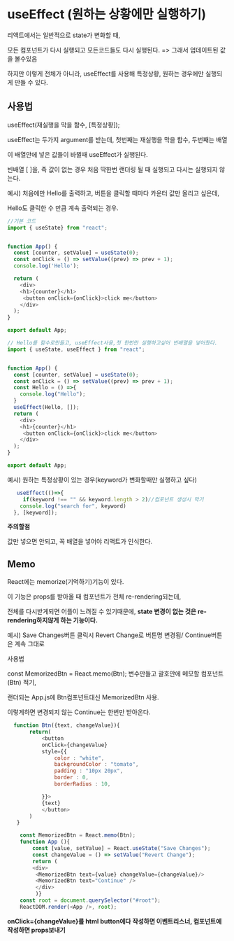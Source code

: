 # useEffect (원하는 상황에만 실행하기)
리액트에서는 일반적으로 state가 변화할 때, 

모든 컴포넌트가 다시 실행되고 모든코드들도 다시 실행된다. => 그래서 업데이트된 값을 볼수있음

하지만 이렇게 전체가 아니라, useEffect를 사용해 특정상황, 원하는 경우에만 실행되게 만들 수 있다.

## 사용법

useEffect(재실행을 막을 함수, [특정상황]);

useEffect는 두가지 argument를 받는데, 첫번째는 재실행을 막을 함수, 두번째는 배열

이 배열안에 넣은 값들이 바뀔때 useEffect가 실행된다.

빈배열 [ ]을, 즉 값이 없는 경우 처음 딱한번 랜더링 될 때 실행되고 다시는 실행되지 않는다.



예시) 처음에만 Hello를 출력하고, 버튼을 클릭할 때마다 카운터 값만 올리고 싶은데, 

Hello도 클릭한 수 만큼 계속 출력되는 경우.
```js
//기본 코드
import { useState} from "react";


function App() {
  const [counter, setValue] = useState(0);
  const onClick = () => setValue((prev) => prev + 1);
  console.log('Hello');

  return (
    <div>
    <h1>{counter}</h1>
     <button onClick={onClick}>click me</button>
    </div>
  );
}

export default App;

```


```js
// Hello를 함수로만들고, useEffect사용,첫 한번만 실행하고싶어 빈배열을 넣어줬다.
import { useState, useEffect } from "react";


function App() {
  const [counter, setValue] = useState(0);
  const onClick = () => setValue((prev) => prev + 1);
  const Hello = () =>{ 
    console.log("Hello");
  }
  useEffect(Hello, []);
  return (
    <div>
    <h1>{counter}</h1>
     <button onClick={onClick}>click me</button>
    </div>
  );
}

export default App;
```

 


예시) 원하는 특정상황이 있는 경우(keyword가 변화할때만 실행하고 싶다)

```js
   useEffect(()=>{
     if(keyword !== "" && keyword.length > 2)//컴포넌트 생성시 막기
    console.log("search for", keyword)
  }, [keyword]);

```

**주의할점**

값만 넣으면 안되고, 꼭 배열을 넣어야 리액트가 인식한다.


## Memo
React에는 memorize(기억하기)기능이 있다.

이 기능은 props를 받아올 때 컴포넌트가 전체 re-rendering되는데,

전체를 다시받게되면 어플이 느려질 수 있기때문에, **state 변경이 없는 것은 re-rendering하지않게 하는 기능이다.**

예시) Save Changes버튼 클릭시 Revert Change로 버튼명 변경됨/ Continue버튼은 계속 그대로

사용법 

const MemorizedBtn = React.memo(Btn); 변수만들고 괄호안에 메모할 컴포넌트(Btn) 적기,

랜더되는 App.js에 Btn컴포넌트대신 MemorizedBtn 사용.

이렇게하면 변경되지 않는 Continue는 한번만 받아온다.

```js
  function Btn({text, changeValue}){ 
       return(
           <button 
           onClick={changeValue}
           style={{
               color : "white",
               backgroundColor : "tomato",
               padding : "10px 20px",
               border : 0,
               borderRadius : 10,

           }}>
           {text}
           </button>
       )
   }

    const MemorizedBtn = React.memo(Btn);
    function App (){
        const [value, setValue] = React.useState("Save Changes");
        const changeValue = () => setValue("Revert Change");
        return (
        <div>
         <MemorizedBtn text={value} changeValue={changeValue}/> 
         <MemorizedBtn text="Continue" />
         </div>
         )}
    const root = document.querySelector("#root");
    ReactDOM.render(<App />, root);

```

 **onClick={changeValue}를 html button에다 작성하면 이벤트리스너, 컴포넌트에 작성하면 props보내기**


